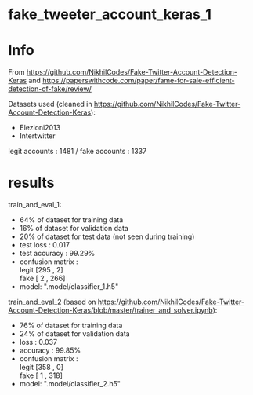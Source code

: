 # fake_tweeter_account_keras_1

# Info
From https://github.com/NikhilCodes/Fake-Twitter-Account-Detection-Keras and https://paperswithcode.com/paper/fame-for-sale-efficient-detection-of-fake/review/

Datasets used (cleaned in https://github.com/NikhilCodes/Fake-Twitter-Account-Detection-Keras):
- Elezioni2013
- Intertwitter

legit accounts : 1481 / fake accounts  : 1337

# results
train_and_eval_1:
- 64% of dataset for training data
- 16% of dataset for validation data
- 20% of dataset for test data (not seen during training)
- test loss : 0.017
- test accuracy : 99.29%
- confusion matrix : \
     legit     [295 ,   2] \
     fake      [  2 , 266] 
- model: ".model/classifier_1.h5"

train_and_eval_2 (based on https://github.com/NikhilCodes/Fake-Twitter-Account-Detection-Keras/blob/master/trainer_and_solver.ipynb):
- 76% of dataset for training data
- 24% of dataset for validation data
- loss : 0.037
- accuracy : 99.85%
- confusion matrix : \
     legit  [358 ,   0] \
     fake   [  1 , 318] 
- model: ".model/classifier_2.h5"

